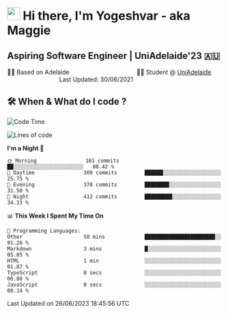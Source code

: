 <h1><img src="https://emojis.slackmojis.com/emojis/images/1531849430/4246/blob-sunglasses.gif?1531849430" width="30"/> Hi there, I'm Yogeshvar - aka Maggie</h1>

## Aspiring Software Engineer | UniAdelaide'23 🇦🇺  
🏂🏻  Based on Adelaide &nbsp;&nbsp;&nbsp;&nbsp;&nbsp;&nbsp;&nbsp;&nbsp;&nbsp;&nbsp;&nbsp;&nbsp;&nbsp;&nbsp;&nbsp;&nbsp;&nbsp;&nbsp;&nbsp;&nbsp;&nbsp;&nbsp;&nbsp;&nbsp;&nbsp;&nbsp;&nbsp;&nbsp;&nbsp;&nbsp;&nbsp;&nbsp;&nbsp;&nbsp;&nbsp;&nbsp;&nbsp;&nbsp;&nbsp;👨‍💻 Student @ [UniAdelaide](https://www.adelaide.edu.au)   &nbsp;&nbsp;&nbsp;&nbsp;&nbsp;&nbsp;&nbsp;&nbsp;&nbsp;&nbsp;&nbsp;&nbsp;&nbsp;&nbsp;&nbsp;&nbsp;&nbsp;&nbsp;&nbsp;&nbsp;&nbsp;&nbsp;&nbsp;&nbsp;&nbsp;&nbsp;&nbsp;&nbsp;&nbsp;&nbsp;&nbsp;Last Updated: 30/06/2021

## 🛠 When & What do I code ?  

<!--START_SECTION:waka-->
![Code Time](http://img.shields.io/badge/Code%20Time-2%2C272%20hrs%2059%20mins-blue)

![Lines of code](https://img.shields.io/badge/From%20Hello%20World%20I%27ve%20Written-4.0%20million%20lines%20of%20code-blue)

**I'm a Night 🦉** 

```text
🌞 Morning                101 commits         ██░░░░░░░░░░░░░░░░░░░░░░░   08.42 % 
🌆 Daytime                309 commits         ██████░░░░░░░░░░░░░░░░░░░   25.75 % 
🌃 Evening                378 commits         ████████░░░░░░░░░░░░░░░░░   31.50 % 
🌙 Night                  412 commits         █████████░░░░░░░░░░░░░░░░   34.33 % 
```


📊 **This Week I Spent My Time On** 

```text
💬 Programming Languages: 
Other                    58 mins             ███████████████████████░░   91.26 % 
Markdown                 3 mins              █░░░░░░░░░░░░░░░░░░░░░░░░   05.85 % 
HTML                     1 min               ░░░░░░░░░░░░░░░░░░░░░░░░░   01.87 % 
TypeScript               0 secs              ░░░░░░░░░░░░░░░░░░░░░░░░░   00.88 % 
JavaScript               0 secs              ░░░░░░░░░░░░░░░░░░░░░░░░░   00.14 % 
```


 Last Updated on 26/06/2023 18:45:56 UTC
<!--END_SECTION:waka-->

